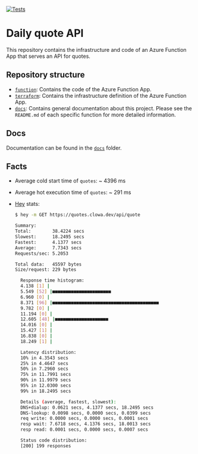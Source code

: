 [![Tests](https://github.com/clowa/az-func-daily-quote/actions/workflows/run-tests.yaml/badge.svg)](https://github.com/clowa/az-func-daily-quote/actions/workflows/run-tests.yaml)

# Daily quote API

This repository contains the infrastructure and code of an Azure Function App that serves an API for quotes.

## Repository structure

- [`function`](./function/README.md): Contains the code of the Azure Function App.
- [`terraform`](./terraform/README.md): Contains the infrastructure definition of the Azure Function App.
- [`docs`](./docs/README.md): Contains general documentation about this project. Please see the `README.md` of each specific function for more detailed information.

## Docs

Documentation can be found in the [`docs`](./docs/README.md) folder.

## Facts

- Average cold start time of `quotes`: ~ 4396 ms
- Average hot execution time of `quotes`: ~ 291 ms
- [Hey](https://github.com/rakyll/hey) stats:

  ```bash
  $ hey -m GET https://quotes.clowa.dev/api/quote

  Summary:
  Total:        38.4224 secs
  Slowest:      18.2495 secs
  Fastest:      4.1377 secs
  Average:      7.7343 secs
  Requests/sec: 5.2053

  Total data:   45597 bytes
  Size/request: 229 bytes

    Response time histogram:
    4.138 [1] |
    5.549 [52] |■■■■■■■■■■■■■■■■■■■■■■
    6.960 [0] |
    8.371 [96] |■■■■■■■■■■■■■■■■■■■■■■■■■■■■■■■■■■■■■■■■
    9.782 [0] |
    11.194 [0] |
    12.605 [48] |■■■■■■■■■■■■■■■■■■■■
    14.016 [0] |
    15.427 [1] |
    16.838 [0] |
    18.249 [1] |

    Latency distribution:
    10% in 4.3543 secs
    25% in 4.4647 secs
    50% in 7.2960 secs
    75% in 11.7991 secs
    90% in 11.9979 secs
    95% in 12.0300 secs
    99% in 18.2495 secs

    Details (average, fastest, slowest):
    DNS+dialup: 0.0621 secs, 4.1377 secs, 18.2495 secs
    DNS-lookup: 0.0098 secs, 0.0000 secs, 0.0399 secs
    req write: 0.0000 secs, 0.0000 secs, 0.0001 secs
    resp wait: 7.6718 secs, 4.1376 secs, 18.0013 secs
    resp read: 0.0001 secs, 0.0000 secs, 0.0007 secs

    Status code distribution:
    [200] 199 responses
  ```
